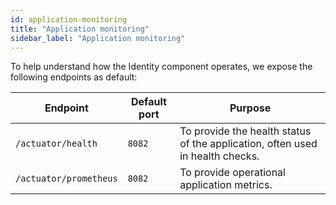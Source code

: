```yaml
---
id: application-monitoring
title: "Application monitoring"
sidebar_label: "Application monitoring"
---
```


To help understand how the Identity component operates, we expose the following endpoints as default:

| Endpoint               | Default port | Purpose                                                                       |
| ---------------------- | ------------ | ----------------------------------------------------------------------------- |
| `/actuator/health`     | `8082`       | To provide the health status of the application, often used in health checks. |
| `/actuator/prometheus` | `8082`       | To provide operational application metrics.                                   |
